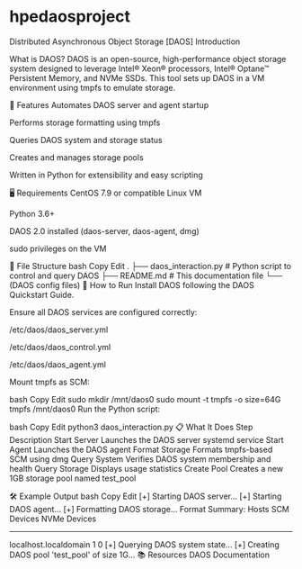 # hpedaosproject
Distributed Asynchronous Object Storage [DAOS]
Introduction

What is DAOS?
DAOS is an open-source, high-performance object storage system designed to leverage Intel® Xeon® processors, Intel® Optane™ Persistent Memory, and NVMe SSDs. This tool sets up DAOS in a VM environment using tmpfs to emulate storage.

🔧 Features
Automates DAOS server and agent startup

Performs storage formatting using tmpfs

Queries DAOS system and storage status

Creates and manages storage pools

Written in Python for extensibility and easy scripting

🖥️ Requirements
CentOS 7.9 or compatible Linux VM

Python 3.6+

DAOS 2.0 installed (daos-server, daos-agent, dmg)

sudo privileges on the VM

📁 File Structure
bash
Copy
Edit
.
├── daos_interaction.py     # Python script to control and query DAOS
├── README.md               # This documentation file
└── (DAOS config files)
🚀 How to Run
Install DAOS following the DAOS Quickstart Guide.

Ensure all DAOS services are configured correctly:

/etc/daos/daos_server.yml

/etc/daos/daos_control.yml

/etc/daos/daos_agent.yml

Mount tmpfs as SCM:

bash
Copy
Edit
sudo mkdir /mnt/daos0
sudo mount -t tmpfs -o size=64G tmpfs /mnt/daos0
Run the Python script:

bash
Copy
Edit
python3 daos_interaction.py
📋 What It Does
Step	Description
Start Server	Launches the DAOS server systemd service
Start Agent	Launches the DAOS agent
Format Storage	Formats tmpfs-based SCM using dmg
Query System	Verifies DAOS system membership and health
Query Storage	Displays usage statistics
Create Pool	Creates a new 1GB storage pool named test_pool

🛠️ Example Output
bash
Copy
Edit
[+] Starting DAOS server...
[+] Starting DAOS agent...
[+] Formatting DAOS storage...
Format Summary:
  Hosts                 SCM Devices NVMe Devices
  -----                 ----------- ------------
  localhost.localdomain 1           0
[+] Querying DAOS system state...
[+] Creating DAOS pool 'test_pool' of size 1G...
📚 Resources
DAOS Documentation
